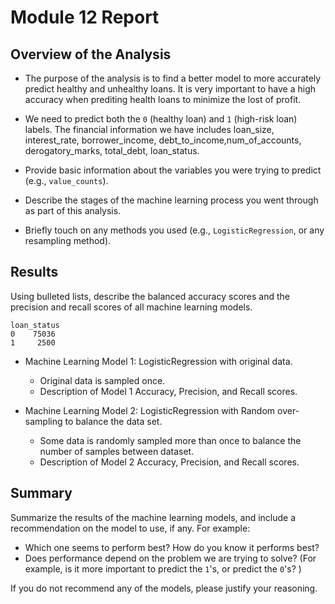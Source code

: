 # Module 12 Report

## Overview of the Analysis

* The purpose of the analysis is to find a better model to more accurately predict healthy and unhealthy loans. It is very important to have a high accuracy when prediting health loans to minimize the lost of profit. 

* We need to predict both the `0` (healthy loan) and `1` (high-risk loan) labels. The financial information we have includes loan_size, interest_rate, borrower_income, debt_to_income,num_of_accounts, derogatory_marks, total_debt, loan_status.

* Provide basic information about the variables you were trying to predict (e.g., `value_counts`).

* Describe the stages of the machine learning process you went through as part of this analysis.
* Briefly touch on any methods you used (e.g., `LogisticRegression`, or any resampling method).

## Results

Using bulleted lists, describe the balanced accuracy scores and the precision and recall scores of all machine learning models.
```
loan_status
0    75036
1     2500
```


* Machine Learning Model 1: LogisticRegression with original data. 
  * Original data is sampled once. 
  * Description of Model 1 Accuracy, Precision, and Recall scores.



* Machine Learning Model 2: LogisticRegression with Random over-sampling to balance the data set. 
  * Some data is randomly sampled more than once to balance the number of samples between dataset. 
  * Description of Model 2 Accuracy, Precision, and Recall scores.

## Summary

Summarize the results of the machine learning models, and include a recommendation on the model to use, if any. For example:
* Which one seems to perform best? How do you know it performs best?
* Does performance depend on the problem we are trying to solve? (For example, is it more important to predict the `1`'s, or predict the `0`'s? )

If you do not recommend any of the models, please justify your reasoning.
